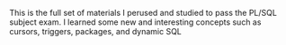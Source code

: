 This is the full set of materials I perused and studied to pass the PL/SQL subject exam. I learned some new and interesting concepts such as cursors, triggers, packages, and dynamic SQL
